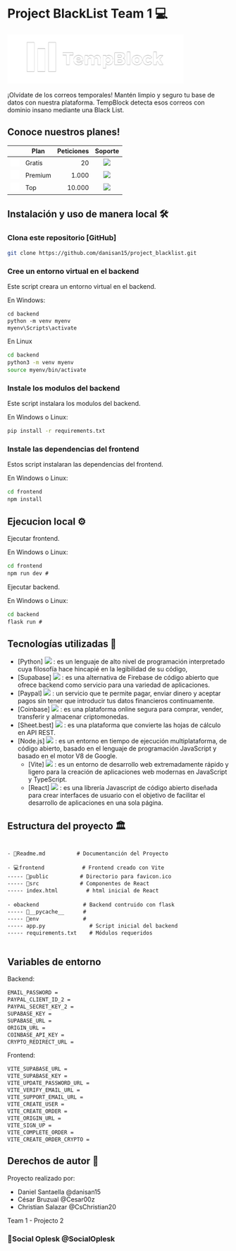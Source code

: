 # Project BlackList Team 1 💻

<a href="https://project-blacklist.vercel.app/" target="_blank">
<img width="400" src="frontend/src/assets/logo_uno.png" />
<a/>

¡Olvídate de los correos temporales!
Mantén limpio y seguro tu base de datos con nuestra plataforma.
TempBlock detecta esos correos con dominio insano mediante una Black List.

## Conoce nuestros planes!

|     | Plan    | Peticiones | Soporte |
| --- | ------- | ---------: |  :-----: |
| <img width="20" src="frontend/src/assets/gratis.png" />  | Gratis  |         20 |   <img width="17" src="https://static.vecteezy.com/system/resources/previews/022/377/715/non_2x/cross-check-mark-icon-button-and-no-or-wrong-symbol-on-reject-cancel-sign-button-rendering-3d-free-png.png"/>   |
|  <img width="20" src="frontend/src/assets/premium.png" /> | Premium |       1.000 |    <img width="20" src="https://static.vecteezy.com/system/resources/thumbnails/018/888/319/small_2x/check-mark-icon-png.png"/>   |
| <img width="20" src="frontend/src/assets/top.png" />  | Top     |     10.000 |    <img width="20" src="https://static.vecteezy.com/system/resources/thumbnails/018/888/319/small_2x/check-mark-icon-png.png"/>    |

## Instalación y uso de manera local 🛠️

### Clona este repositorio [GitHub]

```bash
git clone https://github.com/danisan15/project_blacklist.git
```

### Cree un entorno virtual en el backend

Este script creara un entorno virtual en el backend.

En Windows:

```shell
cd backend
python -m venv myenv
myenv\Scripts\activate
```

En Linux
```bash
cd backend
python3 -m venv myenv
source myenv/bin/activate
```

### Instale los modulos del backend

Este script instalara los modulos del backend.

En Windows o Linux:

```cmd
pip install -r requirements.txt
```

### Instale las dependencias del frontend

Estos script instalaran las dependencias del frontend.

En Windows o Linux:

```cmd
cd frontend
npm install
```


## Ejecucion local ⚙️

Ejecutar frontend.

En Windows o Linux:

```cmd
cd frontend
npm run dev #
```

Ejecutar backend.

En Windows o Linux:

```cmd
cd backend
flask run #
```

## Tecnologías utilizadas 📲


- [Python] <a href="https://www.python.org/" target="_blank"><img width="30" src="https://upload.wikimedia.org/wikipedia/commons/thumb/c/c3/Python-logo-notext.svg/1869px-Python-logo-notext.svg.png" /><a/> : es un lenguaje de alto nivel de programación interpretado cuya filosofía hace hincapié en la legibilidad de su código,
- [Supabase] <a href="https://supabase.com/" target="_blank"><img width="30" src="https://seeklogo.com/images/S/supabase-logo-DCC676FFE2-seeklogo.com.png" /><a/> : es una alternativa de Firebase de código abierto que ofrece backend como servicio para una variedad de aplicaciones.
- [Paypal] <a href="https://www.paypal.com/ve/home" target="_blank"><img width="35" src="https://brandlogos.net/wp-content/uploads/2021/11/paypal-logo.png"/><a/> : un servicio que te permite pagar, enviar dinero y aceptar pagos sin tener que introducir tus datos financieros continuamente.
- [Coinbase] <a href="https://www.coinbase.com/es" target="_blank"><img width="50" src="https://seeklogo.com/images/C/coinbase-new-2021-logo-FA5145228F-seeklogo.com.png"/><a/> : es una plataforma online segura para comprar, vender, transferir y almacenar criptomonedas.
- [Sheet.best] <a href="https://sheet.best/" target="_blank"><img width="60" src="https://sheet.best/images/logo.svg" /><a/> : es una plataforma que convierte las hojas de cálculo en API REST.
- [Node.js] <a href="https://nodejs.org/es" target="_blank"><img width="45" src="https://nodejs.dev/static/images/brand/logos-js-bottom/light.svg" /><a/> : es un entorno en tiempo de ejecución multiplataforma, de código abierto, basado en el lenguaje de programación JavaScript y basado en el motor V8 de Google.
  - [Vite] <a href="https://vitejs.dev/" target="_blank"><img width="30" src="https://upload.wikimedia.org/wikipedia/commons/thumb/f/f1/Vitejs-logo.svg/1039px-Vitejs-logo.svg.png" /><a/> : es un entorno de desarrollo web extremadamente rápido y ligero para la creación de aplicaciones web modernas en JavaScript y TypeScript.
  - [React] <a href="https://es.react.dev/" target="_blank"><img width="30" src="https://upload.wikimedia.org/wikipedia/commons/thumb/a/a7/React-icon.svg/2300px-React-icon.svg.png" /><a/> : es una librería Javascript de código abierto diseñada para crear interfaces de usuario con el objetivo de facilitar el desarrollo de aplicaciones en una sola página.


## Estructura del proyecto 🏛️

```

- 📃Readme.md          # Documentanción del Proyecto

- 💻frontend            # Frontend creado con Vite
----- 📁public          # Directorio para favicon.ico      
----- 📁src             # Componentes de React
----- index.html         # html inicial de React

- ⚙️backend              # Backend contruido con flask
----- 📁__pycache__      # 
----- 📁env              # 
----- app.py              # Script inicial del backend
----- requirements.txt    # Módulos requeridos


```

## Variables de entorno 

Backend:

```
EMAIL_PASSWORD = 
PAYPAL_CLIENT_ID_2 = 
PAYPAL_SECRET_KEY_2 =
SUPABASE_KEY = 
SUPABASE_URL = 
ORIGIN_URL =
COINBASE_API_KEY = 
CRYPTO_REDIRECT_URL =
```

Frontend:

```
VITE_SUPABASE_URL = 
VITE_SUPABASE_KEY = 
VITE_UPDATE_PASSWORD_URL = 
VITE_VERIFY_EMAIL_URL = 
VITE_SUPPORT_EMAIL_URL = 
VITE_CREATE_USER = 
VITE_CREATE_ORDER = 
VITE_ORIGIN_URL = 
VITE_SIGN_UP = 
VITE_COMPLETE_ORDER =
VITE_CREATE_ORDER_CRYPTO =
```

## Derechos de autor 📝

Proyecto realizado por: 

- Daniel Santaella   @danisan15
- César Bruzual      @Cesar00z
- Christian Salazar  @CsChristian20

Team 1 - Projecto 2

### 🏅Social Oplesk @SocialOplesk 
